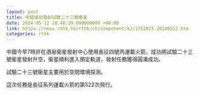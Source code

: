```yaml
---
layout: post
title: 中國成功發射試驗二十三號衞星
date: 2024-05-12 10:40:29.000000000 +08:00
link: https://news.rthk.hk/rthk/ch/component/k2/1752823-20240512.htm
categories: rthk
---
```


中國今早7時許在酒泉衞星發射中心使用長征四號丙運載火箭，成功將試驗二十三號衞星發射升空，衞星順利進入預定軌道，發射任務獲得圓滿成功。

試驗二十三號衞星主要用於空間環境探測。

這次任務是長征系列運載火箭的第522次飛行。
